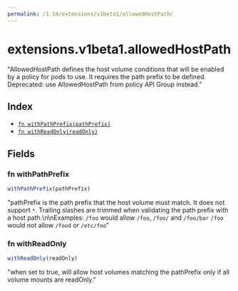 ```yaml
---
permalink: /1.14/extensions/v1beta1/allowedHostPath/
---
```


# extensions.v1beta1.allowedHostPath

"AllowedHostPath defines the host volume conditions that will be enabled by a policy for pods to use. It requires the path prefix to be defined. Deprecated: use AllowedHostPath from policy API Group instead."

## Index

* [`fn withPathPrefix(pathPrefix)`](#fn-withpathprefix)
* [`fn withReadOnly(readOnly)`](#fn-withreadonly)

## Fields

### fn withPathPrefix

```ts
withPathPrefix(pathPrefix)
```

"pathPrefix is the path prefix that the host volume must match. It does not support `*`. Trailing slashes are trimmed when validating the path prefix with a host path.\n\nExamples: `/foo` would allow `/foo`, `/foo/` and `/foo/bar` `/foo` would not allow `/food` or `/etc/foo`"

### fn withReadOnly

```ts
withReadOnly(readOnly)
```

"when set to true, will allow host volumes matching the pathPrefix only if all volume mounts are readOnly."